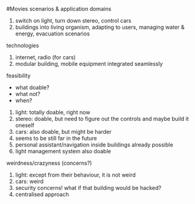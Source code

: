 #Movies
scenarios & application domains
1. switch on light, turn down stereo, control cars
2. buildings into living organism, adapting to users, managing water & energy, evacuation scenarios

technologies
1. internet, radio (for cars)
2. modular building, mobile equipment integrated seamlessly

feasibility
- what doable?
- what not?
- when?
1. light: totally doable, right now
1. stereo: doable, but need to figure out the controls and maybe build it oneself
1. cars: also doable, but might be harder
2. seems to be still far in the future
2. personal assistant/navigation inside buildings already possible
2. light management system also doable

weirdness/crazyness (concerns?)
1. light: except from their behaviour, it is not weird
1. cars: weird
2. security concerns! what if that building would be hacked?
2. centralised approach